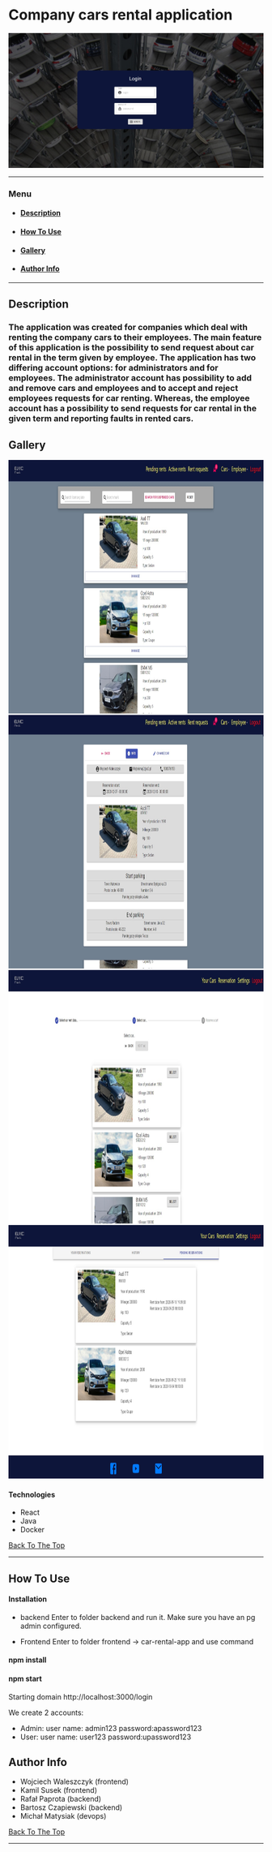 # Company cars rental application

![Project Image](https://github.com/wiru123321/Company-Cars-Rents/blob/master/frontend/car-rental-app/src/resources/login-page.jpg)

---

### Menu

- #### [Description](#description)
- #### [How To Use](#how-to-use)
- #### [Gallery](#gallery)
- #### [Author Info](#author-info)

---

## Description

### The application was created for companies which deal with renting the company cars to their employees. The main feature of this application is the possibility to send request about car rental in the term given by employee. The application has two differing account options: for administrators and for employees.  The administrator account has possibility to add and remove cars and employees and to accept and reject employees requests for car renting. Whereas, the employee account has a possibility to send requests for car rental in the given term and reporting faults in rented cars. 

## Gallery

<p align="center">
  <img width="800" height="500" src="https://github.com/wiru123321/Company-Cars-Rents/blob/master/frontend/car-rental-app/src/resources/admin-page.jpg">
  <br />
  <img width="800" height="500" src="https://github.com/wiru123321/Company-Cars-Rents/blob/master/frontend/car-rental-app/src/resources/admin1-page.jpg">
  <br />
  <img width="800" height="500" src="https://github.com/wiru123321/Company-Cars-Rents/blob/master/frontend/car-rental-app/src/resources/user-page.jpg">
  <br />
  <img width="800" height="500" src="https://github.com/wiru123321/Company-Cars-Rents/blob/master/frontend/car-rental-app/src/resources/user1-page.jpg">
  <br />
</p>

#### Technologies

- React
- Java
- Docker

[Back To The Top](#read-me-template)

---

## How To Use

#### Installation

- backend
  Enter to folder backend and run it. Make sure you have an pg admin configured.

- Frontend
  Enter to folder frontend -> car-rental-app and use command

#### npm install

#### npm start

Starting domain http://localhost:3000/login

We create 2 accounts:

- Admin: user name: admin123 password:apassword123
- User: user name: user123 password:upassword123

## Author Info

- Wojciech Waleszczyk (frontend)
- Kamil Susek (frontend)
- Rafał Paprota (backend)
- Bartosz Czapiewski (backend)
- Michał Matysiak (devops)

[Back To The Top](#read-me-template)

---
